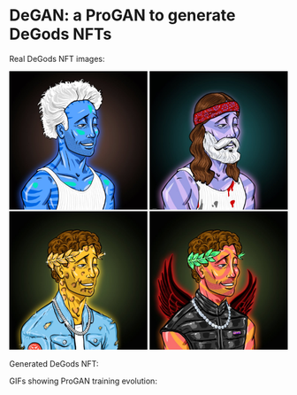 # DeGAN: a ProGAN to generate DeGods NFTs

Real DeGods NFT images:
<p float="left">
  <img src="https://raw.githubusercontent.com/louisreberga/degan/main/images/DeGods_0.jpg" width="250" />
  <img src="https://raw.githubusercontent.com/louisreberga/degan/main/images/DeGods_1.jpg" width="250" />
  <img src="https://raw.githubusercontent.com/louisreberga/degan/main/images/DeGods_2.jpg" width="250" />
  <img src="https://raw.githubusercontent.com/louisreberga/degan/main/images/DeGods_3.jpg" width="250" />
</p>

Generated DeGods NFT:

GIFs showing ProGAN training evolution:
